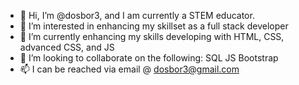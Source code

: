 - 👋 Hi, I’m @dosbor3, and I am currently a STEM educator.  
- 👀 I’m interested in enhancing my skillset as a full stack developer
- 🌱 I’m currently enhancing my skills developing with HTML, CSS, advanced CSS, and JS
- 💞️ I’m looking to collaborate on the following:
    SQL
    JS
    Bootstrap
- 📫 I can be reached via email @ dosbor3@gmail.com

<!---
dosbor3/dosbor3 is a ✨ special ✨ repository because its `README.md` (this file) appears on your GitHub profile.
You can click the Preview link to take a look at your changes.
--->
